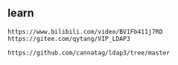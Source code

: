 ## learn
    https://www.bilibili.com/video/BV1Fb411j7RD
    https://gitee.com/qytang/VIP_LDAP3
    
    https://github.com/cannatag/ldap3/tree/master